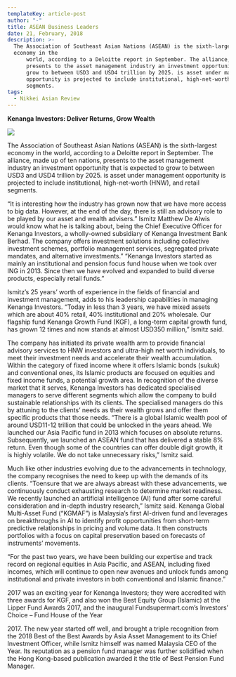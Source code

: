 ```yaml
---
templateKey: article-post
author: "-"
title: ASEAN Business Leaders
date: 21, February, 2018
description: >-
  The Association of Southeast Asian Nations (ASEAN) is the sixth-largest
  economy in the
      world, according to a Deloitte report in September. The alliance, made up of ten nations,
      presents to the asset management industry an investment opportunity that is expected to
      grow to between USD3 and USD4 trillion by 2025. is asset under management
      opportunity is projected to include institutional, high-net-worth (HNW), and retail
      segments.
tags:
  - Nikkei Asian Review
---
```

**Kenanga Investors: Deliver Returns, Grow Wealth</h2>**

![](/img/2018-02-21-nikkei-asian-review-deliver-returns-grow-wealth.png)

<p>The Association of Southeast Asian Nations (ASEAN) is the sixth-largest economy in the
    world, according to a Deloitte report in September. The alliance, made up of ten nations,
    presents to the asset management industry an investment opportunity that is expected to
    grow to between USD3 and USD4 trillion by 2025. is asset under management
    opportunity is projected to include institutional, high-net-worth (HNW), and retail
    segments.</p>

<p>“It is interesting how the industry has grown now that we
    have more access to big data. However, at the end of the
    day, there is still an advisory role to be played by our asset
    and wealth advisers.” Ismitz Matthew De Alwis would know
    what he is talking about, being the Chief Executive Officer
    for Kenanga Investors, a wholly-owned subsidiary of
    Kenanga Investment Bank Berhad. The company offers
    investment solutions including collective investment
    schemes, portfolio management services, segregated
    private mandates, and alternative investments.” “Kenanga
    Investors started as mainly an institutional and pension
    focus fund house when we took over ING in 2013. Since
    then we have evolved and expanded to build diverse
    products, especially retail funds.”</p>

<p>Ismitz’s 25 years’ worth of experience in the fields of financial and investment
    management, adds to his leadership capabilities in managing Kenanga Investors. “Today
    in less than 3 years, we have mixed assets which are about 40% retail, 40% institutional
    and 20% wholesale. Our flagship fund Kenanga Growth Fund (KGF), a long-term capital
    growth fund, has grown 12 times and now stands at almost USD350 million,” Ismitz said.</p>

<p>The company has initiated its private wealth arm to provide financial advisory services to
    HNW investors and ultra-high net worth individuals, to meet their investment needs and
    accelerate their wealth accumulation. Within the category of fixed income where it offers
    Islamic bonds (sukuk) and conventional ones, its Islamic products are focused on
    equities and fixed income funds, a potential growth area. In recognition of the diverse
    market that it serves, Kenanga Investors has dedicated specialised managers to serve
    different segments which allow the company to build sustainable relationships with its
    clients. The specialised managers do this by attuning to the clients’ needs as their wealth
    grows and offer them specific products that those needs. “There is a global Islamic
    wealth pool of around USD11-12 trillion that could be unlocked in the years ahead. We
    launched our Asia Pacific fund in 2013 which focuses on absolute returns. Subsequently,
    we launched an ASEAN fund that has delivered a stable 8% return. Even though some of
    the countries can offer double digit growth, it is highly volatile. We do not take
    unnecessary risks,” Ismitz said.</p>

<p>Much like other industries evolving due to the advancements in technology, the company recognises the need to keep up with the demands of its clients. “Toensure that we are always
    abreast with these advancements, we continuously conduct exhausting research to determine market readiness. We recently launched an artificial
    intelligence (AI) fund after some careful consideration and in-depth industry research,”
    Ismitz said. Kenanga Global Multi-Asset Fund (“KGMAF”) is Malaysia’s first AI-driven
    fund and leverages on breakthroughs in AI to identify profit opportunities from short-term
    predictive relationships in pricing and volume data. It then constructs portfolios with a
    focus on capital preservation based on forecasts of instruments’ movements.</p>

<p>“For the past two years, we have been
    building our expertise and track record on
    regional equities in Asia Pacific, and
    ASEAN, including fixed incomes, which
    will continue to open new avenues and
    unlock funds among institutional and
    private investors in both conventional and
    Islamic finance.”</p>

<p> 2017 was an exciting year for Kenanga Investors; they were accredited with three awards
    for KGF, and also won the Best Equity Group (Islamic) at the Lipper Fund Awards 2017,
    and the inaugural Fundsupermart.com’s Investors’ Choice – Fund House of the Year</p>

<p>2017. The new year started off well, and brought a triple recognition from the 2018 Best
    of the Best Awards by Asia Asset Management to its Chief Investment Officer, while
    Ismitz himself was named Malaysia CEO of the Year. Its reputation as a pension fund
    manager was further solidified when the Hong Kong-based publication awarded it the title
    of Best Pension Fund Manager.</p>